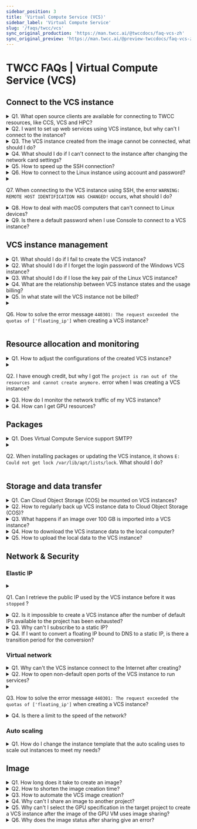 ```yaml
---
sidebar_position: 3
title: 'Virtual Compute Service (VCS)'
sidebar_label: 'Virtual Compute Service'
slug: '/faqs/twcc/vcs'
sync_original_production: 'https://man.twcc.ai/@twccdocs/faq-vcs-zh' 
sync_original_preview: 'https://man.twcc.ai/@preview-twccdocs/faq-vcs-zh'
---
```


# TWCC FAQs | Virtual Compute Service (VCS)

## Connect to the VCS instance
<details>

<summary> Q1. What open source clients are available for connecting to TWCC resources, like CCS, VCS and HPC?</summary>

Third-party open source software such as MobaXterm, PuTTY and VSCode can be used.

</details>

<details>

<summary> Q2. I want to set up web services using VCS instance, but why can't I connect to the instance?</summary>

Please check whether the instance's security group or firewall rules block the connection. For related documents, refer to:

- [Security Group](https://man.twcc.ai/@twccdocs/doc-vcs-main-en/https%3A%2F%2Fman.twcc.ai%2F%40twccdocs%2Fguide-vcs-sg-en)
- [Basic Virtual Firewall](https://man.twcc.ai/@twccdocs/doc-vcs-main-en/https%3A%2F%2Fman.twcc.ai%2F%40twccdocs%2Fguide-vcs-vnf-en)

</details>

<details>

<summary> Q3. The VCS instance created from the image cannot be connected, what should I do? </summary>

Please check the following two configurations of the VCS instance before creating the image:
1. If you set /etc/fstab to automatically mount the disk, please comment out this setting or add the `nofail` option, otherwise you will be unable to connect to the instance created by the image if cannot find the device.
2. If you are using Ubuntu 18.04 instance, and you have changed the network configurations of /etc/network/interfaces, it will also cause the connection failure.

After checking the above two settings, create an image for the VCS instance again, and use the newly created image to create the VCS instance. If it still failed to connect, please describe the situation in detail and send an e-mail to isupport@twcc.ai, the Technical Support team will assist you to solve the problem.

</details>

<details>

<summary> Q4. What should I do if I can't connect to the instance after changing the network card settings?</summary>

After the network card settings are changed, it might cause a failure to connect to the VCS instance. Therefore, we strongly recommend you not to change the network card settings. Please be careful when operating and deploying.

If you can't connect to the instance, please describe the situation and VCS instance information in detail, and send an e-mail to isupport@twcc.ai, the Technical Support team will assist you to solve the problem.

</details>

<details>

<summary> Q5. How to speed up the SSH connection?</summary>

Please adjust the DNS settings of the VCS instance to make the SSH connection speed faster. The setting method and steps are as follows:

**Step 1.** Enter the command

```
sudo vi /etc/ssh/sshd_config
```

**Step 2.** Press `i` key to enter insert mode<br/>
**Step 3.** Add a line of command

```
Use DNS no
```

**Step 4.** Press `esc` key to exit insert mode, then enter `:wq!`  to save the file.
<br/>

If you still have a slow connection after the modification, please contact the Technical Support: isupport@twcc.ai, and provide your local IP and the result of the traceroute to the instance.


</details>


<details>

<summary> Q6. How to connect to the Linux instance using account and password?</summary>

Refer to [<ins>this document</ins>](https://man.twcc.ai/@twccdocs/doc-vcs-main-en/https%3A%2F%2Fman.twcc.ai%2F%40twccdocs%2Fhowto-vcs-create-usr-linux-en) to connect to the Linux instance using the account and password, which is a solution to losing key pairs or damaging files.

</details>

<details>

<summary> 

Q7. When connecting to the VCS instance using SSH, the error ```WARNING: REMOTE HOST IDENTIFICATION HAS CHANGED!``` occurs, what should I do?

</summary>

The reason for this error is that the certificate stored on the local computer is different from the VCS instance. Therefore, you can avoid this error by deleting the certificate information of the local computer and regenerating it when connecting to the instance. Refer to the following command:


```
ssh-keygen  -f  "/Your_Path/.ssh/known_hosts"  -R  "Public IP"
```

<i class="fa fa-paperclip fa-20" aria-hidden="true"></i> <b>Note：</b>

`Your_Path` is the path of your local computer, and the following message will appear when you connect again:


```Are you sure you want to continue connecting (yes/no)? ```
Enter ```Yes``` to connect and generate a new certificate.

</details>

<details>

<summary> Q8. How to deal with macOS computers that can't connect to Linux devices?</summary>

Please go to the **VCS Instance Details** page , click the "**Connect**" button, and follow the instructions provided in the window to set the key pair access rights and SSH connection instance.

</details>

<details>

<summary> Q9. Is there a default password when I use Console to connect to a VCS instance?</summary>

There is no default password, you need to create a separate password before using Console to connect to the Linux instance, for Windows instances just enter the password you set when you created the instance, refer to [Quick debugging and maintenance tools:TWCC VCS console](https://man.twcc.ai/@twccdocs/doc-vcs-main-zh/https%3A%2F%2Fman.twcc.ai%2F%40twccdocs%2Fguide-vcs-debug-tool-console-zh#Step-3-%E8%BC%B8%E5%85%A5%E9%80%A3%E7%B7%9A%E8%B3%87%E8%A8%8A%EF%BC%8C%E5%AE%8C%E6%88%90%E9%80%A3%E7%B7%9A)。

</details>

<div style={{height:10+'px'}}></div>


## VCS instance management

<details>

<summary> Q1. What should I do if I fail to create the VCS instance?</summary>

Go to the **VCS Instance Details** page, hover to the **`Unsuccessful`** state, and it will display the creation failure message.
Please take a screenshot of this page (and the creation failure message), together with the project ID and the VCS instance information (ID, image, hardware configuration, etc.) and send an e-mail to isupport@twcc.ai. Technical Support team will assist you to solve the problem.

</details>

<details>

<summary> Q2. What should I do if I forget the login password of the Windows VCS instance?</summary>

When creating a VCS instance, please be sure to save your password properly. If you forget the password, you can delete the instance and re-create it; if you need to save the data and configuration of the original instance, you can create an image of the instance first, and then create a new instance from the image and reset the password.

</details>

<details>

<summary> Q3. What should I do if I lose the key pair of the Linux VCS instance?</summary>

When creating a VCS instance, please be sure to keep your key pair properly. If you lose the key pair, you can delete the instance and re-create it; if you need to save the data and configuration of the original instance, you can create an image of the instance first, and then create a new instance from the image and use the new key pair.

</details>

<details>

<summary> Q4. What are the relationship between VCS instance states and the usage billing?</summary>

| VCS instance state | Instance usage billing| 
| -------- | -------- | 
| ```Starting```   | Not billed    | 
| ```Ready```      | Billed     |
| ```Stopping```   | Billed     |
| ```Shutdown```   | Billed     |
| ```Queueing```   | Not billed     |
| ```Deleting```   | Billed until the instance is successfully deleted   |
| ```Stopped```    | Not billed   |
| ```Error```      | Not billed   |

The instance will be billed in the ```Starting``` state if it is started from the ```Shutdown``` state.

</details>

<details>

<summary> Q5. In what state will the VCS instance not be billed?</summary>

The VCS instance will not be billed in the ```Queueing```, ```Stopped``` and ```Error``` states, and it will be billed in other states.
Whether the VCS instance in the ```Starting``` state be billed or not depends on the usage scenario. For detailed explanation, please refer to Q4.

</details>

<details>

<summary>

Q6. How to solve the error message ```440301: The request exceeded the quotas of ['floating_ip']``` when creating a VCS instance?

</summary>

The reason for this error message is that the number of floating ip's has reached the limit of the project, you can refer to the following practices.
1. After deleting the floating IPs that the VCS instance does not need to use for now(the status of the instance is `ready` before it can be deleted), then select Create again.
2. Floating IPs are released back into the pool after you stop or delete the instance and cannot be reclaimed. If you are using a fixed IP, we recommend that you subscribe and use a static IP.
3. If you have special needs, please contact our customer service.
     
</details>

<div style={{height:10+'px'}}></div>


## Resource allocation and monitoring

<details>

<summary> Q1. How to adjust the configurations of the created VCS instance?</summary>

If the configurations do not meet your requirements after creation and need to be adjusted to a smaller or larger instance, refer to [<ins>HowTo: Resize VCS instances</ins>](https://man.twcc.ai/@twccdocs/doc-vcs-main-en/https%3A%2F%2Fman.twcc.ai%2F%40twccdocs%2Fhowto-vcs-resize-instance-en).

</details>

<details>

<summary> 

Q2. I have enough credit, but why I got `The project is ran out of the resources and cannot create anymore.` error when I was creating a VCS instance?

</summary>

This message shows that your CPU usage has reached the project quota. We recommend you release CPU by creating images of the unused or less used VCS instances for future use, and delete the VCS instances.

</details>

<details>

<summary> Q3. How do I monitor the network traffic of my VCS instance?</summary>

On TWCC Portal, you can monitor the usage of CPU, disk, memory and network traffic with simple charts. You may install the monitoring program by yourself to get more detailed information.

</details>

<details>

<summary> Q4. How can I get GPU resources?</summary>

To efficiently allocate the frequently requested GPU resources, please email us your request at isupport@twcc.ai. We will have someone at your service.

</details>

<div style={{height:10+'px'}}></div>


## Packages

<details>

<summary> Q1. Does Virtual Compute Service support SMTP? </summary>

In a VCS instance, you can install any software or applications for your needs, so you can set up and configure a SMTP server on a VCS instance to send e-mail.

</details>

<details>

<summary> 

Q2. When installing packages or updating the VCS instance, it shows `E: Could not get lock /var/lib/apt/lists/lock`. What should I do?

</summary>

1. When installing or updating the packages, there might be some error messages about the lock file. Please delete the lock file and try again.
2. It is recommended to use Ubuntu 20.04 image to avoid this problem.

</details>

<div style={{height:10+'px'}}></div>


## Storage and data transfer

<details>

<summary> Q1. Can Cloud Object Storage (COS) be mounted on VCS instances?</summary>

Yes, COS can be mounted on VCS instances. You have the full permission of the instance, so you can perform any operations on the instance. To mount COS using s3fs or related packages, refer to [<ins>s3fs-fuse</ins>](https://github.com/s3fs-fuse/s3fs-fuse).

</details>

<details>

<summary> Q2. How to regularly back up VCS instance data to Cloud Object Storage (COS)?</summary>

Use TWCC-CLI and `crontab -e` to set up scheduled regular image creation.
- For details on using TWCC-CLI, refer to [<ins>4-3. Upload files to bucket</ins>](https://man.twcc.ai/@twccdocs/twcc-cli-v05#4-3-%E4%B8%8A%E5%82%B3%E6%AA%94%E6%A1%88%E8%87%B3%E5%84%B2%E5%AD%98%E9%AB%94).
- For details on using `crontab -e`, refer to [<ins>crontab guru</ins>](https://crontab.guru/) or [<ins>crontab(5) - Linux man page</ins>](https://linux.die.net/man/5/crontab).

</details>

<details>

<summary> Q3. What happens if an image over 100 GB is imported into a VCS instance?</summary>

The size of the system disk is 100GB. Though you won't be charged for the extra storage, the VCS instance won't be able to start if the system disk is used over 100GB.

</details>

<details>

<summary> Q4. How to download the VCS instance data to the local computer?</summary>

There are 2 methods you can use to download the instance data to your local machine:
1. Using the Cloud Object Storage (COS). This method can not only achieve the purpose of data transmission, but also back up your instance:
    - **Step 1.** [<ins> Back up the data to COS</ins>](https://www.twcc.ai/doc?page=backup).<br/>
    - **Step 2.** From your local machine, go to the **Cloud Object Storage Management** page on TWCC Portal to [<ins>download files</ins>](https://www.twcc.ai/doc?page=object#%E4%B8%8B%E8%BC%89%E6%AA%94%E6%A1%88) or use [<ins> third-party software</ins>](https://www.twcc.ai/doc?page=object#%E4%BD%BF%E7%94%A8%E7%AC%AC%E4%B8%89%E6%96%B9%E8%BB%9F%E9%AB%94%E7%AE%A1%E7%90%86%E6%AA%94%E6%A1%88) to download multiple files at once.
2. From your local machine, [<ins>Use MobaXterm to connect to the VCS instance</ins>](https://www.twcc.ai/doc?page=vm#%E9%80%A3%E7%B7%9A%E8%99%9B%E6%93%AC%E9%81%8B%E7%AE%97%E5%80%8B%E9%AB%94), and select "**Sftp**" icon on the left side to view, upload and download files. 

</details>

<details>

<summary> Q5. How to upload the local data to the VCS instance?</summary>

There are 2 methods you can use to upload your local data to the VCS instance:
1. Using Cloud Object Service (COS):
    - **Step 1.** [<ins>Upload local files to Cloud Object Storage Service (COS)</ins>](https://www.twcc.ai/doc?page=object#%E4%B8%8A%E5%82%B3%E6%AA%94%E6%A1%88)<br/>
    - **Step 2.** [<ins>Connect to the VCS instance</ins>](https://www.twcc.ai/doc?page=vm#%E9%80%A3%E7%B7%9A%E8%99%9B%E6%93%AC%E9%81%8B%E7%AE%97%E5%80%8B%E9%AB%94)<br/>
    - **Step 3.** Use the built-in TWCC-CLI to [<ins>Download the files in COS to the designated directory</ins>](https://man.twcc.ai/@twccdocs/twcc-cli-v05#4-%E9%9B%B2%E7%AB%AF%E7%89%A9%E4%BB%B6%E5%84%B2%E5%AD%98%E6%9C%8D%E5%8B%99COS-Cloud-Object-Storage).
2. From your local machine, [<ins>Use MobaXterm to connect to the VCS instance</ins>](https://www.twcc.ai/doc?page=vm#%E9%80%A3%E7%B7%9A%E8%99%9B%E6%93%AC%E9%81%8B%E7%AE%97%E5%80%8B%E9%AB%94), and select "**Sftp**" icon on the left side to view, upload and download files.

</details>

<div style={{height:10+'px'}}></div>


## Network & Security

### Elastic IP

<details>

<summary>

Q1. Can I retrieve the public IP used by the VCS instance before it was `stopped` ?
 
</summary>

After you stop the VCS instance, the floating IP will be released back to the resource pool and a new floating IP will be available after the individual starts.

If your usage scenario applies to fixed IPs, it is recommended that you subscribe and use static IPs. Please refer to [Elastic IP](https://man.twcc.ai/@twccdocs/doc-vcs-main-zh/https%3A%2F%2Fman.twcc.ai%2F%40twccdocs%2Fguide-vcs-eip-zh) to learn more.

</details>

<details>

<summary> Q2. Is it impossible to create a VCS instance after the number of default IPs available to the project has been exhausted?</summary>

You can continue to create VCS instances after the floating IP quota is used up, but you cannot configure floating IPs.If you need additional IPs, please subscribe for static IP. If you have special needs, please contact our customer service.

Please refer to [Elastic IP Subscription Policy](https://man.twcc.ai/@twccdocs/doc-vcs-main-zh/https%3A%2F%2Fman.twcc.ai%2F%40twccdocs%2Fguide-vcs-eip-zh#%E5%BD%88%E6%80%A7-IP-%E8%A8%82%E9%96%B1%E6%94%BF%E7%AD%96) to learn more.

</details>

<details>

<summary> Q3. Why can't I subscribe to a static IP?</summary>

Please check your user status first. Only the **Tenant Administrator** can subscribe to static IPs and stop subscriptions in the project.
If you have confirmed your administrator status and are still unable to subscribe, please contact Customer Service.

</details>

<details>

<summary> Q4. If I want to convert a floating IP bound to DNS to a static IP, is there a transition period for the conversion?</summary>

If the server (VCS instance) is hosting only one external service, you can first hook up a scheduled static IP to the load balancer and then forward the traffic from the load balancer to the back-end service server. After the DNS IP conversion is complete, then the static IP is hooked up to the server.

</details>

<div style={{height:10+'px'}}></div>

### Virtual network

<details>

<summary> Q1. Why can't the VCS instance connect to the Internet after creating?</summary>

Please check the virtual network configurations.
If you have enabled the Basic Virtual Firewall (BVF), and you're not sure whether the rules are set correctly, we suggest you disable the firewall first and try to connect again.
For Basic Virtual Firewall (BVF) configurations, refer to [<ins>this document</ins>](https://man.twcc.ai/@twccdocs/doc-vcs-main-en/https%3A%2F%2Fman.twcc.ai%2F%40twccdocs%2Fguide-vcs-vnf-en), or contact the Technical Support: [isupport@twcc.ai](isupport@twcc.ai).

</details>

<details>

<summary> Q2. How to open non-default open ports of the VCS instance to run services?</summary>

- The default open ports of Linux instance: 22、443
- The default open ports of Wondows instance: 22、443、9833
- You may open an additional port by setting the security group, please refer to [<ins>this document</ins>](https://man.twcc.ai/@twccdocs/doc-vcs-main-en/https%3A%2F%2Fman.twcc.ai%2F%40twccdocs%2Fguide-vcs-sg-en).

</details>

<details>

<summary>

 Q3. How to solve the error message ```440301: The request exceeded the quotas of ['floating_ip']``` when creating a VCS instance?
 
</summary>


The reason for this error message is that the number of floating ip's has reached the limit of the project, you can refer to the following practices.
1. After deleting the floating IPs that the VCS instance does not need to use for now(the status of the instance is `ready` before it can be deleted), then select Create again.
2. If you have special needs, please contact our customer service.

</details>

<details>

<summary> Q4. Is there a limit to the speed of the network?</summary>

TWCC does not limit the speed of the network within the virtual computing entity. If you find that your transfer speeds are slow, we recommend that you take the following steps:
1. Using the Network Speed Tool (e.g. [Speedtest](https://www.speedtest.net/)), then send the test results to the technical support email (isupport@twcc.ai) and we will determine if the speed is abnormal based on the information you provide.
2. Confirm that the network speed of the source is not limited.

</details>

<div style={{height:10+'px'}}></div>

### Auto scaling

<details>

<summary> Q1. How do I change the instance template that the auto scaling uses to scale out instances to meet my needs?</summary>

Please follow the steps:
* Create a template image
1. Create a VCS instance, deploy the environment and files, and create an instance image (or use your existing instance to create an image).
2. Create a VCS instance from the image created in the Step 1.
* Set up auto scaling
3. Create an auto scaling.
4. Attach the auto scaling to the instance created in Step 2.
Follow the steps above, the auto scaling will use the template to scale out instances that meet your needs.

</details>

<div style={{height:10+'px'}}></div>


## Image

<details>

<summary> Q1. How long does it take to create an image?</summary>

The image creation takes about 10-15 minutes.

</details>

<details>

<summary> Q2. How to shorten the image creation time?</summary>

If data transmitting while creating the image, the backup might be inconsistent, and the data might be saved incompletely; moreover, the backup process is longer than usual. Therefore, we suggest you shut down the instance manually (`sudo shutdown`) and make sure the data has been written into the virtual disks before creating an image.

</details>

<details>

<summary> Q3. How to automate the VCS image creation?</summary>

Use TWCC-CLI and `crontab -e` to set up scheduled regular image creation.
- For details on using TWCC-CLI, refer to [<ins>3-6. VCS instance image</ins>](https://man.twcc.ai/@twccdocs/twcc-cli-v05#3-6-%E8%99%9B%E6%93%AC%E9%81%8B%E7%AE%97%E5%80%8B%E9%AB%94%E5%BF%AB%E7%85%A7-TBD%E2%80%A6).
- For details on using `crontab -e`, refer to [<ins>crontab guru</ins>](https://crontab.guru/) or [<ins>crontab(5) - Linux man page</ins>](https://linux.die.net/man/5/crontab).

</details>

<details>

<summary> Q4. Why can't I share an image to another project?</summary>

1. Only tenant administrators can share image to other target projects, and they must be tenant administrators of both the source and target projects.
2. Cross-project sharing of licensed images is not supported (e.g. Windows servers with licenses).

</details>

<details>

<summary> Q5. Why can't I select the GPU specification in the target project to create a VCS instance after the image of the GPU VM uses image sharing?

</summary>

The image sharing function only supports the creation of CPU VCS instances in the target project, and does not support creating GPU VCS instances yet.

</details>

<details>

<summary> Q6. Why does the image status after sharing give an error? </summary>

If you share images generated from VCS instances created before 2021/3/27, such images will take too long to share and will fail due to unoptimized performance.
For sharing requests, please contact technical support:[isupport@twcc.ai](isupport@twcc.ai)。

</details>